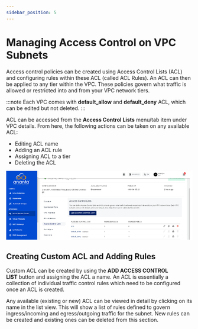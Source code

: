 ```yaml
---
sidebar_position: 5
---
```

# Managing Access Control on VPC Subnets

Access control policies can be created using Access Control Lists (ACL) and configuring rules within these ACL (called ACL Rules). An ACL can then be applied to any tier within the VPC. These policies govern what traffic is allowed or restricted into and from your VPC network tiers.

:::note
Each VPC comes with **default_allow** and **default_deny** ACL, which can be edited but not deleted.
:::

ACL can be accessed from the **Access Control Lists** menu/tab item under VPC details. From here, the following actions can be taken on any available ACL:

- Editing ACL name
- Adding an ACL rule
- Assigning ACL to a tier
- Deleting the ACL

![Managing Access Control on VPC Subnets](img/ManagingAccessControlonVPCSubnets1.png)

## Creating Custom ACL and Adding Rules

Custom ACL can be created by using the **ADD ACCESS CONTROL LIST** button and assigning the ACL a name. An ACL is essentially a collection of individual traffic control rules which need to be configured once an ACL is created.

Any available (existing or new) ACL can be viewed in detail by clicking on its name in the list view. This will show a list of rules defined to govern ingress/incoming and egress/outgoing traffic for the subnet. New rules can be created and existing ones can be deleted from this section.


